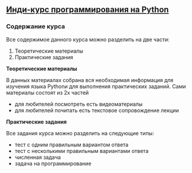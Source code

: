 ## [Инди-курс программирования на Python](https://stepik.org/course/63085)

### Содержание курса
Все содержимое данного курса можно разделить на две части:

1. Теоретические материалы
2. Практические задания

**Теоретические материалы**

В данных материалах собрана вся необходимая информация для изучения языка Pythonи для выполнения практических заданий. Сами материалы состоят из 2х частей

- для любителей посмотреть есть видеоматериалы
- для любителей почитать есть текстовое сопровождение лекции

**Практические задания**

Все задания курса можно разделить на следующие типы:

- тест с одним правильным вариантом ответа
- тест с несколькими правильным вариантами ответа
- численная задача
- задача на программирование